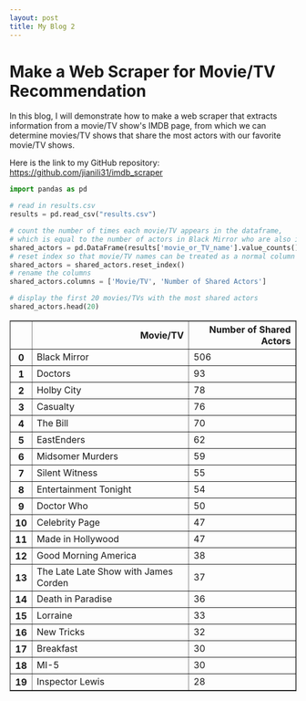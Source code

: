 ```yaml
---
layout: post
title: My Blog 2
---
```


# Make a Web Scraper for Movie/TV Recommendation

In this blog, I will demonstrate how to make a web scraper that extracts information from a movie/TV show's IMDB page, from which we can determine movies/TV shows that share the most actors with our favorite movie/TV shows. 

Here is the link to my GitHub repository: https://github.com/jianili31/imdb_scraper



```python
import pandas as pd
```


```python
# read in results.csv
results = pd.read_csv("results.csv")
```


```python
# count the number of times each movie/TV appears in the dataframe, 
# which is equal to the number of actors in Black Mirror who are also in the movie/TV
shared_actors = pd.DataFrame(results['movie_or_TV_name'].value_counts())
# reset index so that movie/TV names can be treated as a normal column
shared_actors = shared_actors.reset_index()
# rename the columns
shared_actors.columns = ['Movie/TV', 'Number of Shared Actors']
```


```python
# display the first 20 movies/TVs with the most shared actors
shared_actors.head(20)
```




<div>
<style scoped>
    .dataframe tbody tr th:only-of-type {
        vertical-align: middle;
    }

    .dataframe tbody tr th {
        vertical-align: top;
    }

    .dataframe thead th {
        text-align: right;
    }
</style>
<table border="1" class="dataframe">
  <thead>
    <tr style="text-align: right;">
      <th></th>
      <th>Movie/TV</th>
      <th>Number of Shared Actors</th>
    </tr>
  </thead>
  <tbody>
    <tr>
      <th>0</th>
      <td>Black Mirror</td>
      <td>506</td>
    </tr>
    <tr>
      <th>1</th>
      <td>Doctors</td>
      <td>93</td>
    </tr>
    <tr>
      <th>2</th>
      <td>Holby City</td>
      <td>78</td>
    </tr>
    <tr>
      <th>3</th>
      <td>Casualty</td>
      <td>76</td>
    </tr>
    <tr>
      <th>4</th>
      <td>The Bill</td>
      <td>70</td>
    </tr>
    <tr>
      <th>5</th>
      <td>EastEnders</td>
      <td>62</td>
    </tr>
    <tr>
      <th>6</th>
      <td>Midsomer Murders</td>
      <td>59</td>
    </tr>
    <tr>
      <th>7</th>
      <td>Silent Witness</td>
      <td>55</td>
    </tr>
    <tr>
      <th>8</th>
      <td>Entertainment Tonight</td>
      <td>54</td>
    </tr>
    <tr>
      <th>9</th>
      <td>Doctor Who</td>
      <td>50</td>
    </tr>
    <tr>
      <th>10</th>
      <td>Celebrity Page</td>
      <td>47</td>
    </tr>
    <tr>
      <th>11</th>
      <td>Made in Hollywood</td>
      <td>47</td>
    </tr>
    <tr>
      <th>12</th>
      <td>Good Morning America</td>
      <td>38</td>
    </tr>
    <tr>
      <th>13</th>
      <td>The Late Late Show with James Corden</td>
      <td>37</td>
    </tr>
    <tr>
      <th>14</th>
      <td>Death in Paradise</td>
      <td>36</td>
    </tr>
    <tr>
      <th>15</th>
      <td>Lorraine</td>
      <td>33</td>
    </tr>
    <tr>
      <th>16</th>
      <td>New Tricks</td>
      <td>32</td>
    </tr>
    <tr>
      <th>17</th>
      <td>Breakfast</td>
      <td>30</td>
    </tr>
    <tr>
      <th>18</th>
      <td>MI-5</td>
      <td>30</td>
    </tr>
    <tr>
      <th>19</th>
      <td>Inspector Lewis</td>
      <td>28</td>
    </tr>
  </tbody>
</table>
</div>


